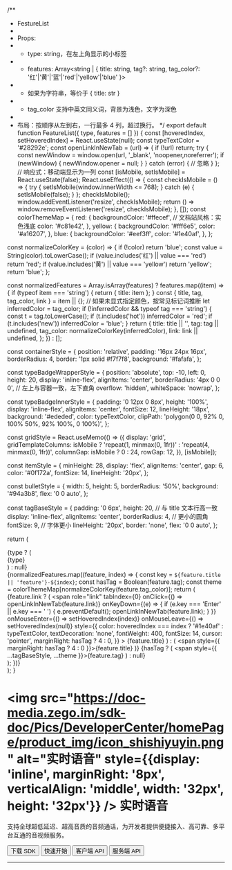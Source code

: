 /**
 * FestureList
 *
 * Props:
 * - type: string，在左上角显示的小标签
 * - features: Array<string | { title: string, tag?: string, tag_color?: '红'|'黄'|'蓝'|'red'|'yellow'|'blue' }>
 *   - 如果为字符串，等价于 { title: str }
 *   - tag_color 支持中英文同义词，背景为浅色，文字为深色
 *
 * 布局：按顺序从左到右，一行最多 4 列，超过换行。
 */
export default function FeatureList({ type, features = [] }) {
  const [hoveredIndex, setHoveredIndex] = React.useState(null);
  const typeTextColor = '#28292e';
  const openLinkInNewTab = (url) => {
    if (!url) return;
    try {
      const newWindow = window.open(url, '_blank', 'noopener,noreferrer');
      if (newWindow) {
        newWindow.opener = null;
      }
    } catch (error) {
      // 忽略
    }
  };
  // 响应式：移动端显示为一列
  const [isMobile, setIsMobile] = React.useState(false);
  React.useEffect(() => {
    const checkIsMobile = () => {
      try {
        setIsMobile(window.innerWidth <= 768);
      } catch (e) {
        setIsMobile(false);
      }
    };
    checkIsMobile();
    window.addEventListener('resize', checkIsMobile);
    return () => window.removeEventListener('resize', checkIsMobile);
  }, []);
  const colorThemeMap = {
    red: {
      backgroundColor: '#ffecef', // 文档站风格：实色浅底
      color: '#c81e42',
    },
    yellow: {
      backgroundColor: '#fff6e5',
      color: '#a16207',
    },
    blue: {
      backgroundColor: '#eef3ff',
      color: '#1e40af',
    },
  };

  const normalizeColorKey = (color) => {
    if (!color) return 'blue';
    const value = String(color).toLowerCase();
    if (value.includes('红') || value === 'red') return 'red';
    if (value.includes('黄') || value === 'yellow') return 'yellow';
    return 'blue';
  };

  const normalizedFeatures = Array.isArray(features)
    ? features.map((item) => {
        if (typeof item === 'string') {
          return { title: item };
        }
        const { title, tag, tag_color, link } = item || {};
        // 如果未显式指定颜色，按常见标记词推断
        let inferredColor = tag_color;
        if (!inferredColor && typeof tag === 'string') {
          const t = tag.toLowerCase();
          if (t.includes('hot')) inferredColor = 'red';
          if (t.includes('new')) inferredColor = 'blue';
        }
        return {
          title: title || '',
          tag: tag || undefined,
          tag_color: normalizeColorKey(inferredColor),
          link: link || undefined,
        };
      })
    : [];

  const containerStyle = {
    position: 'relative',
    padding: '16px 24px 16px',
    borderRadius: 4,
    border: '1px solid #f7f7f8',
    background: '#fafafa',
  };

  const typeBadgeWrapperStyle = {
    position: 'absolute',
    top: -10,
    left: 0,
    height: 20,
    display: 'inline-flex',
    alignItems: 'center',
    borderRadius: '4px 0 0 0', // 左上与容器一致，左下直角
    overflow: 'hidden',
    whiteSpace: 'nowrap',
  };

  const typeBadgeInnerStyle = {
    padding: '0 12px 0 8px',
    height: '100%',
    display: 'inline-flex',
    alignItems: 'center',
    fontSize: 12,
    lineHeight: '18px',
    background: '#ededed',
    color: typeTextColor,
    clipPath: 'polygon(0 0, 92% 0, 100% 50%, 92% 100%, 0 100%)',
  };

  const gridStyle = React.useMemo(() => ({
    display: 'grid',
    gridTemplateColumns: isMobile ? 'repeat(1, minmax(0, 1fr))' : 'repeat(4, minmax(0, 1fr))',
    columnGap: isMobile ? 0 : 24,
    rowGap: 12,
  }), [isMobile]);

  const itemStyle = {
    minHeight: 28,
    display: 'flex',
    alignItems: 'center',
    gap: 6,
    color: '#0f172a',
    fontSize: 14,
    lineHeight: '20px',
  };

  const bulletStyle = {
    width: 5,
    height: 5,
    borderRadius: '50%',
    background: '#94a3b8',
    flex: '0 0 auto',
  };

  const tagBaseStyle = {
    padding: '0 6px',
    height: 20, // 与 title 文本行高一致
    display: 'inline-flex',
    alignItems: 'center',
    borderRadius: 4, // 更小的圆角
    fontSize: 9, // 字体更小
    lineHeight: '20px',
    border: 'none',
    flex: '0 0 auto',
  };

  return (
    <div style={containerStyle}>
      {type ? (
        <div style={typeBadgeWrapperStyle}>
          <div style={typeBadgeInnerStyle}>{type}</div>
        </div>
      ) : null}
      <div style={gridStyle}>
        {normalizedFeatures.map((feature, index) => {
          const key = `${feature.title || 'feature'}-${index}`;
          const hasTag = Boolean(feature.tag);
          const theme = colorThemeMap[normalizeColorKey(feature.tag_color)];
          return (
            <div key={key} style={itemStyle}>
              <span style={bulletStyle} />
              {feature.link ? (
                <span
                  role="link"
                  tabIndex={0}
                  onClick={() => openLinkInNewTab(feature.link)}
                  onKeyDown={(e) => {
                    if (e.key === 'Enter' || e.key === ' ') {
                      e.preventDefault();
                      openLinkInNewTab(feature.link);
                    }
                  }}
                  onMouseEnter={() => setHoveredIndex(index)}
                  onMouseLeave={() => setHoveredIndex(null)}
                  style={{
                    color: hoveredIndex === index ? '#1e40af' : typeTextColor,
                    textDecoration: 'none',
                    fontWeight: 400,
                    fontSize: 14,
                    cursor: 'pointer',
                    marginRight: hasTag ? 4 : 0,
                  }}
                >
                  {feature.title}
                </span>
              ) : (
                <span style={{ marginRight: hasTag ? 4 : 0 }}>{feature.title}</span>
              )}
              {hasTag ? (
                <span style={{ ...tagBaseStyle, ...theme }}>{feature.tag}</span>
              ) : null}
            </div>
          );
        })}
      </div>
    </div>
  );
}



# <img src="https://doc-media.zego.im/sdk-doc/Pics/DeveloperCenter/homePage/product_img/icon_shishiyuyin.png" alt="实时语音" style={{display: 'inline', marginRight: '8px', verticalAlign: 'middle', width: '32px', height: '32px'}} /> 实时语音

支持全球超低延迟、超高音质的音频通话，为开发者提供便捷接入、高可靠、多平台互通的音视频服务。

<Button primary-color="NavyBlue" target="_blank" href="/real-time-voice-macos/client-sdk/download-sdk">下载 SDK</Button>
<Button primary-color="NavyBlue" target="_blank" href="/real-time-voice-macos/quick-start/implementing-voice-call">快速开始</Button>
<Button primary-color="NavyBlue" target="_blank" href="/real-time-voice-api/overview">客户端 API</Button>
<Button primary-color="NavyBlue" target="_blank" href="/real-time-voice-server/api-reference/overview">服务端 API</Button>

---

<Steps titleSite="h3">
  <Step title="产品介绍" icon="https://doc-media.zego.im/sdk-doc/Pics/Express/overview_catalog/icon_documentation_jianjie.png">
    <FeatureList
      features={        [
                {
                        "title": "概述",
                        "link": "/real-time-voice-macos/introduction/overview"
                },
                {
                        "title": "产品功能",
                        "link": "/real-time-voice-macos/introduction/product-feature-list"
                },
                {
                        "title": "实时语音价格说明",
                        "link": "/real-time-voice-macos/introduction/pricing/rtc"
                },
                {
                        "title": "服务端混流价格说明",
                        "link": "/real-time-voice-macos/introduction/pricing/server-side-stream-mixing"
                },
                {
                        "title": "CDN 直播价格说明",
                        "link": "/real-time-voice-macos/introduction/pricing/cdn-live-streaming"
                },
                {
                        "title": "限制说明",
                        "link": "/real-time-voice-macos/best-practice/restrictions"
                },
                {
                        "title": "实时音视频 SDK 与实时语音 SDK 差异",
                        "link": "/real-time-voice-macos/introduction/difference-between-audio-and-video-sdk"
                }
        ]}
    />
  </Step>
  <Step title="快速开始" icon="https://doc-media.zego.im/sdk-doc/Pics/Express/overview_catalog/icon_documentation_kuaisukaishi.png">
    <FeatureList
      features={        [
                {
                        "title": "跑通示例源码",
                        "link": "/real-time-voice-macos/quick-start/run-example-code"
                },
                {
                        "title": "集成 SDK",
                        "link": "/real-time-voice-macos/quick-start/integrating-sdk"
                },
                {
                        "title": "实现音频通话",
                        "link": "/real-time-voice-macos/quick-start/implementing-voice-call"
                },
                {
                        "title": "场景化音视频配置",
                        "link": "/real-time-voice-macos/quick-start/scenario-based-audio-video-configuration"
                }
        ]}
    />
  </Step>
  <Step title="通信能力" icon="https://doc-media.zego.im/sdk-doc/Pics/Express/overview_catalog/icon_documentation_tongxun.png">
    <FeatureList
      type="基础"
      features={        [
                {
                        "title": "使用 Token 鉴权",
                        "link": "/real-time-voice-macos/communication/using-token-authentication"
                },
                {
                        "title": "通话质量监测",
                        "link": "/real-time-voice-macos/communication/monitor-stream-quality"
                },
                {
                        "title": "网络测速",
                        "link": "/real-time-voice-macos/communication/testing-network"
                }
        ]}
    />
    <br/>
    <FeatureList
      type="进阶"
      features={        [
                {
                        "title": "多源采集",
                        "link": "/real-time-voice-macos/communication/multi-source-capture"
                },
                {
                        "title": "同时推多路流",
                        "link": "/real-time-voice-macos/communication/push-multiple-streams"
                },
                {
                        "title": "媒体补充增强信息（SEI）",
                        "link": "/real-time-voice-macos/communication/sei"
                },
                {
                        "title": "流量控制",
                        "link": "/real-time-voice-macos/communication/traffic-control"
                },
                {
                        "title": "云代理",
                        "link": "/real-time-voice-macos/communication/cloud-proxy"
                },
                {
                        "title": "地理围栏",
                        "link": "/real-time-voice-macos/communication/geofencing"
                },
                {
                        "title": "游戏语音",
                        "link": "/real-time-voice-macos/communication/range-audio"
                },
                {
                        "title": "万人范围音视频",
                        "link": "/real-time-voice-macos/communication/mass-scale-range-audio-video"
                },
                {
                        "title": "多人状态实时同步",
                        "link": "/real-time-voice-macos/communication/sync-users-status"
                }
        ]}
    />
  </Step>
  <Step title="房间能力" icon="https://doc-media.zego.im/sdk-doc/Pics/Express/overview_catalog/icon_documentation_fangjian.png">
    <FeatureList
      type="基础"
      features={        [
                {
                        "title": "房间连接状态说明",
                        "link": "/real-time-voice-macos/room/room-connection-status"
                },
                {
                        "title": "实时消息与信令",
                        "link": "/real-time-voice-macos/room/messaging-and-signaling"
                }
        ]}
    />
    <br/>
    <FeatureList
      type="进阶"
      features={        [
                {
                        "title": "登录多房间",
                        "link": "/real-time-voice-macos/room/multi-room-login"
                }
        ]}
    />
  </Step>
  <Step title="音频能力" icon="https://doc-media.zego.im/sdk-doc/Pics/Express/overview_catalog/icon_documentation_yinpin.png">
    <FeatureList
      type="基础"
      features={        [
                {
                        "title": "音频频谱与音量变化",
                        "link": "/real-time-voice-macos/audio/sound-level-spectrum"
                },
                {
                        "title": "音频 3A 处理",
                        "link": "/real-time-voice-macos/audio/audio-3a-processing"
                },
                {
                        "title": "变声/混响/立体声",
                        "link": "/real-time-voice-macos/audio/audio-effects"
                }
        ]}
    />
    <br/>
    <FeatureList
      type="进阶"
      features={        [
                {
                        "title": "混音",
                        "link": "/real-time-voice-macos/audio/audio-mixing"
                },
                {
                        "title": "场景化 AI 降噪",
                        "link": "/real-time-voice-macos/audio/scenario-based-ai-noise-reduction"
                },
                {
                        "title": "自定义音频采集与渲染",
                        "link": "/real-time-voice-macos/audio/custom-audio-capture-and-rendering"
                },
                {
                        "title": "自定义音频处理",
                        "link": "/real-time-voice-macos/audio/audio-effects"
                },
                {
                        "title": "原始音频数据获取",
                        "link": "/real-time-voice-macos/audio/get-audio-raw-data"
                }
        ]}
    />
  </Step>
  <Step title="直播能力" icon="https://doc-media.zego.im/sdk-doc/Pics/Express/overview_catalog/icon_documentation_zhibo.png">
    <FeatureList
      type="基础"
      features={        [
                {
                        "title": "混流",
                        "link": "/real-time-voice-macos/live-streaming/stream-mixing"
                },
                {
                        "title": "使用 CDN 直播",
                        "link": "/real-time-voice-macos/live-streaming/using-cdn-for-live-streaming"
                },
                {
                        "title": "CDN 推流鉴权",
                        "link": "/real-time-voice-macos/live-streaming/cdn-stream-publishing-authentication"
                },
                {
                        "title": "通过 URL 拉流",
                        "link": "/real-time-voice-macos/live-streaming/playing-stream-by-url"
                }
        ]}
    />
    <br/>
    <FeatureList
      type="进阶"
      features={        [
                {
                        "title": "超低延迟直播",
                        "link": "/real-time-voice-macos/live-streaming/low-latency-live-streaming"
                },
                {
                        "title": "直推 CDN",
                        "link": "/real-time-voice-macos/live-streaming/direct-to-cdn"
                }
        ]}
    />
  </Step>
  <Step title="其他能力" icon="https://doc-media.zego.im/sdk-doc/Pics/Express/overview_catalog/icon_documentation_xiaoxi_2.png">
    <FeatureList
      type="基础"
      features={        [
                {
                        "title": "媒体播放器",
                        "link": "/real-time-voice-macos/other/media-player"
                },
                {
                        "title": "音效文件播放器",
                        "link": "/real-time-voice-macos/other/audio-effect-player"
                },
                {
                        "title": "音视频录制",
                        "link": "/real-time-voice-macos/other/local-media-recording"
                }
        ]}
    />
  </Step>
  <Step title="参考文档" icon="https://doc-media.zego.im/sdk-doc/Pics/Express/overview_catalog/icon_documentation_cankaowendang.png">
    <FeatureList
      features={      [
            {
                  "title": "客户端 API",
                  "link": "/real-time-voice-api/overview"
            },
            {
                  "title": "服务端 API",
                  "link": "/real-time-voice-server/api-reference/overview"
            },
            {
                  "title": "常见错误码",
                  "link": "/real-time-voice-ios/client-sdk/error-code"
            },
            {
                  "title": "常见问题",
                  "link": "/faq/overview"
            }
      ]}
    />
  </Step>
</Steps>